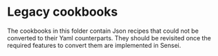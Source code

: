 # Legacy cookbooks
The cookbooks in this folder contain Json recipes that could not  be converted to their Yaml counterparts. 
They should be revisited once the required features to convert them are implemented in Sensei.